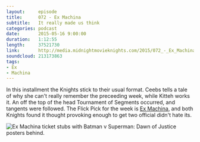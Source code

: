 ```yaml
---
layout:     episode
title:      072 - Ex Machina
subtitle:   It really made us think
categories: podcast
date:       2015-05-16 9:00:00
duration:   1:12:55
length:     37521730
link:       http://media.midnightmovieknights.com/2015/072_-_Ex_Machina.m4a
soundcloud: 213173863
tags:
- Ex
- Machina
---
```

In this installment the Knights stick to their usual format. Ceebs tells a tale of why she can't really remember the preceeding week, while Kitteh works it. An off the top of the head Tournament of Segments occurred, and tangents were followed. The Flick Pick for the week is [Ex Machina](http://www.imdb.com/title/tt0470752/), and both Knights found it thought provoking enough to get two official didn't hate its.

![Ex Machina ticket stubs with Batman v Superman: Dawn of Justice posters behind.](http://media.midnightmovieknights.com/img/MMK72ExMachinaStubs-750x750.jpg)